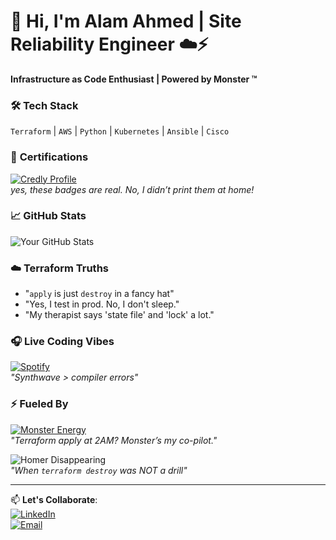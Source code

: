 # 👋 Hi, I'm Alam Ahmed | Site Reliability Engineer  ☁️⚡  

**Infrastructure as Code Enthusiast | Powered by Monster ™**  

### 🛠️ **Tech Stack**  
`Terraform` | `AWS` | `Python` | `Kubernetes` | `Ansible` | `Cisco`  

### 📜 **Certifications**  
[![Credly Profile](https://img.shields.io/badge/-View_all_my_badges-FF6B00?logo=credly&logoColor=white)](https://www.credly.com/users/alam-zaib-ahmad)  
*yes, these badges are real. No, I didn’t print them at home!*  

### 📈 **GitHub Stats**  
![Your GitHub Stats](https://github-readme-stats.vercel.app/api?username=SREAlam&show_icons=true&theme=radical&hide_border=true&include_all_commits=true)  

### ☁️ **Terraform Truths**  
- "`apply` is just `destroy` in a fancy hat"  
- "Yes, I test in prod. No, I don't sleep."  
- "My therapist says 'state file' and 'lock' a lot."  

### 🎧 **Live Coding Vibes**  
[![Spotify](https://img.shields.io/badge/-Current_Playlist-1DB954?logo=spotify)](https://open.spotify.com/user/73jlo6ahduutlscm3hbxbg7zf)  
*"Synthwave > compiler errors"*  

### ⚡ **Fueled By**  
[![Monster Energy](https://img.shields.io/badge/-Monster_Ultra™-000000?logo=monster&logoColor=white)](https://www.monsterenergy.com/)  
*"Terraform apply at 2AM? Monster’s my co-pilot."*  

![Homer Disappearing](https://media.giphy.com/media/12XMGIWtrHBl5e/giphy.gif)  
*"When `terraform destroy` was NOT a drill"*  

---
📫 **Let's Collaborate**:  
[![LinkedIn](https://img.shields.io/badge/-Connect_on_LinkedIn-0077B5?logo=linkedin)](https://www.linkedin.com/in/alam-ahmed-133360291/)  
[![Email](https://img.shields.io/badge/-Email_Me-D14836?logo=gmail)](mailto:alamzaibahmad615@gmail.com)  
